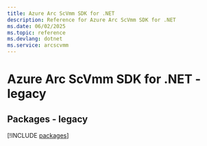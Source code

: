 ```yaml
---
title: Azure Arc ScVmm SDK for .NET
description: Reference for Azure Arc ScVmm SDK for .NET
ms.date: 06/02/2025
ms.topic: reference
ms.devlang: dotnet
ms.service: arcscvmm
---
```

# Azure Arc ScVmm SDK for .NET - legacy
## Packages - legacy
[!INCLUDE [packages](arc-scvmm-index.md)]